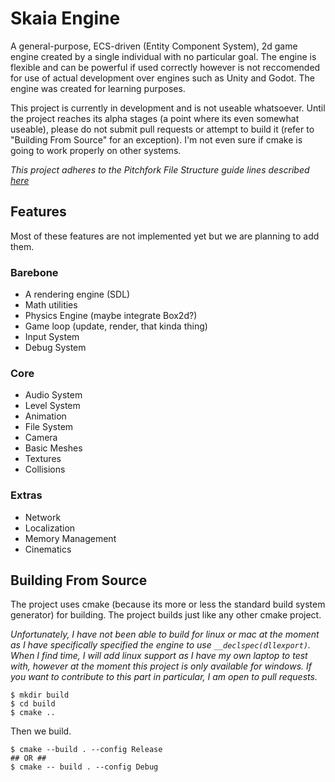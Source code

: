 # Skaia Engine
A general-purpose, ECS-driven (Entity Component System), 2d game engine created by a single individual with no particular goal. The engine is flexible and can be powerful if used correctly however is not reccomended for use of actual development over engines such as Unity and Godot. The engine was created for learning purposes.

This project is currently in development and is not useable whatsoever. Until the project reaches its alpha stages (a point where its even somewhat useable), please do not submit pull requests or attempt to build it (refer to "Building From Source" for an exception). I'm not even sure if cmake is going to work properly on other systems.

*This project adheres to the Pitchfork File Structure guide lines described [here](https://api.csswg.org/bikeshed/?force=1&url=https://raw.githubusercontent.com/vector-of-bool/pitchfork/develop/data/spec.bs)*

## Features
Most of these features are not implemented yet but we are planning to add them.
### Barebone
- A rendering engine (SDL)
- Math utilities
- Physics Engine (maybe integrate Box2d?)
- Game loop (update, render, that kinda thing)
- Input System
- Debug System

### Core
- Audio System
- Level System
- Animation
- File System
- Camera
- Basic Meshes
- Textures
- Collisions

### Extras
- Network
- Localization
- Memory Management
- Cinematics

## Building From Source
The project uses cmake (because its more or less the standard build system generator) for building. The project builds just like any other cmake project.

*Unfortunately, I have not been able to build for linux or mac at the moment as I have specifically specified the engine to use `__declspec(dllexport)`. When I find time, I will add linux support as I have my own laptop to test with, however at the moment this project is only available for windows. If you want to contribute to this part in particular, I am open to pull requests.*
```
$ mkdir build
$ cd build
$ cmake ..
```
Then we build.
```
$ cmake --build . --config Release
## OR ##
$ cmake -- build . --config Debug
```
